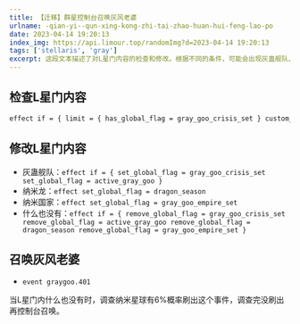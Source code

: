 ```yaml
---
title: 【迁移】群星控制台召唤灰风老婆
urlname: -qian-yi--qun-xing-kong-zhi-tai-zhao-huan-hui-feng-lao-po
date: 2023-04-14 19:20:13
index_img: https://api.limour.top/randomImg?d=2023-04-14 19:20:13
tags: ['stellaris', 'gray']
excerpt: 这段文本描述了对L星门内容的检查和修改。根据不同的条件，可能会出现灰蛊舰队、纳米龙、纳米国家或者什么也没有的情况。同时，还提到了一个事件"灰风老婆"，当L星门内什么也没有时，有6%的概率会刷出这个事件。如果没有刷出，可以通过控制台进行召唤。
---
```

## 检查L星门内容
```bash
effect if = { limit = { has_global_flag = gray_goo_crisis_set } custom_tooltip = "jiandui"} else_if = { limit = { has_global_flag = dragon_season } custom_tooltip = "long" } else_if = { limit = { has_global_flag = gray_goo_empire_set } custom_tooltip = "guojia" }
```
## 修改L星门内容
+ 灰蛊舰队：`effect if = { set_global_flag = gray_goo_crisis_set set_global_flag = active_gray_goo }`
+ 纳米龙：`effect set_global_flag = dragon_season`
+ 纳米国家：`effect set_global_flag = gray_goo_empire_set`
+ 什么也没有：`effect if = { remove_global_flag = gray_goo_crisis_set remove_global_flag = active_gray_goo remove_global_flag = dragon_season remove_global_flag = gray_goo_empire_set }`
## 召唤灰风老婆
+ `event graygoo.401`

当L星门内什么也没有时，调查纳米星球有6%概率刷出这个事件，调查完没刷出再控制台召唤。